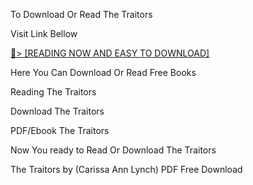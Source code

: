 To Download Or Read The Traitors

Visit Link Bellow

<a href="https://uk.ebookarea.xyz/?book=B0C682PQY3">📖&gt; [READING NOW AND EASY TO DOWNLOAD]</a>

Here You Can Download Or Read Free Books

Reading The Traitors

Download The Traitors

PDF/Ebook The Traitors

Now You ready to Read Or Download The Traitors

The Traitors by (Carissa Ann Lynch) PDF Free Download
